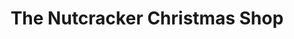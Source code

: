 ---
title: "The Nutcracker Christmas Shop"
url: /edinburgh/the-nutcracker-christmas-shop/
shop: Allgemein
---